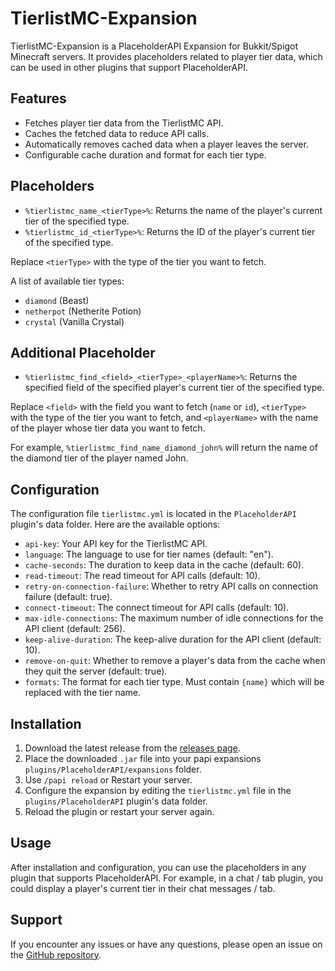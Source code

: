 # TierlistMC-Expansion

TierlistMC-Expansion is a PlaceholderAPI Expansion for Bukkit/Spigot Minecraft servers. It provides placeholders related
to player tier data, which can be used in other plugins that support PlaceholderAPI.

## Features

- Fetches player tier data from the TierlistMC API.
- Caches the fetched data to reduce API calls.
- Automatically removes cached data when a player leaves the server.
- Configurable cache duration and format for each tier type.

## Placeholders

- `%tierlistmc_name_<tierType>%`: Returns the name of the player's current tier of the specified type.
- `%tierlistmc_id_<tierType>%`: Returns the ID of the player's current tier of the specified type.

Replace `<tierType>` with the type of the tier you want to fetch.

A list of available tier types:
  - `diamond` (Beast)
  - `netherpot` (Netherite Potion)
  - `crystal` (Vanilla Crystal)

## Additional Placeholder

- `%tierlistmc_find_<field>_<tierType>_<playerName>%`: Returns the specified field of the specified player's current
  tier of the specified type.

Replace `<field>` with the field you want to fetch (`name` or `id`), `<tierType>` with the type of the tier you want to
fetch, and `<playerName>` with the name of the player whose tier data you want to fetch.

For example, `%tierlistmc_find_name_diamond_john%` will return the name of the diamond tier of the player named John.

## Configuration

The configuration file `tierlistmc.yml` is located in the `PlaceholderAPI` plugin's data folder. Here are the available
options:

- `api-key`: Your API key for the TierlistMC API.
- `language`: The language to use for tier names (default: "en").
- `cache-seconds`: The duration to keep data in the cache (default: 60).
- `read-timeout`: The read timeout for API calls (default: 10).
- `retry-on-connection-failure`: Whether to retry API calls on connection failure (default: true).
- `connect-timeout`: The connect timeout for API calls (default: 10).
- `max-idle-connections`: The maximum number of idle connections for the API client (default: 256).
- `keep-alive-duration`: The keep-alive duration for the API client (default: 10).
- `remove-on-quit`: Whether to remove a player's data from the cache when they quit the server (default: true).
- `formats`: The format for each tier type. Must contain `{name}` which will be replaced with the tier name.

## Installation

1. Download the latest release from
   the [releases page](https://github.com/lrdcxdes/TierlistMC-Expansion/releases/latest/download/Expansion-tierlistmc.jar).
2. Place the downloaded `.jar` file into your papi expansions `plugins/PlaceholderAPI/expansions` folder.
3. Use `/papi reload` or Restart your server.
4. Configure the expansion by editing the `tierlistmc.yml` file in the `plugins/PlaceholderAPI` plugin's data folder.
5. Reload the plugin or restart your server again.

## Usage

After installation and configuration, you can use the placeholders in any plugin that supports PlaceholderAPI. For
example, in a chat / tab plugin, you could display a player's current tier in their chat messages / tab.

## Support

If you encounter any issues or have any questions, please open an issue on
the [GitHub repository](https://github.com/lrdcxdes/TierlistMC-Expansion/issues).
